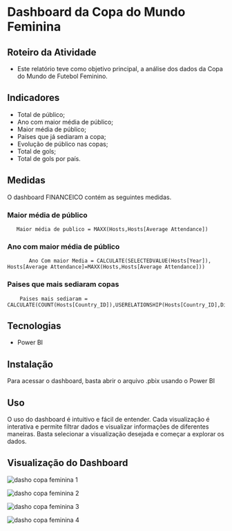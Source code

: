 
# Dashboard da Copa do Mundo Feminina

## Roteiro da Atividade

- Este relatório teve como objetivo principal, a análise dos dados da Copa do Mundo de Futebol Feminino. 

## Indicadores

- Total de público;
- Ano com maior média de público;
- Maior média de público;
- Países que já sediaram a copa;
- Evolução de público nas copas;
- Total de gols;
- Total de gols por país.


## Medidas
O dashboard FINANCEICO contém as seguintes medidas. 

### Maior média de público
       Maior média de publico = MAXX(Hosts,Hosts[Average Attendance])

### Ano com maior média de público
           Ano Com maior Media = CALCULATE(SELECTEDVALUE(Hosts[Year]), Hosts[Average Attendance]=MAXX(Hosts,Hosts[Average Attendance]))

### Paises que mais sediaram copas 
        Paises mais sediaram = CALCULATE(COUNT(Hosts[Country_ID]),USERELATIONSHIP(Hosts[Country_ID],DimCountry[Country_ID]))


## Tecnologias

- Power BI

## Instalação

Para acessar o dashboard, basta abrir o arquivo .pbix usando o Power BI

## Uso

O uso do dashboard é intuitivo e fácil de entender. Cada visualização é interativa e permite filtrar dados e visualizar informações de diferentes maneiras. Basta selecionar a visualização desejada e começar a explorar os dados.

## Visualização do Dashboard

![dasho copa feminina 1](https://github.com/user-attachments/assets/3269d39f-5b2c-44a1-925d-795b75f228ba)

![dasho copa feminina 2](https://github.com/user-attachments/assets/6c548393-d6d1-4648-880e-979dbea25643)

![dasho copa feminina 3](https://github.com/user-attachments/assets/376e7250-ec0b-4f01-a67c-04568a0e754f)

![dasho copa feminina 4](https://github.com/user-attachments/assets/4c085614-9a11-4d5f-b3c1-de2daa3a94a8)
